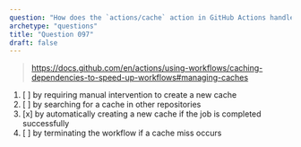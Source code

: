 ```yaml
---
question: "How does the `actions/cache` action in GitHub Actions handle a cache miss?"
archetype: "questions"
title: "Question 097"
draft: false
---
```


> https://docs.github.com/en/actions/using-workflows/caching-dependencies-to-speed-up-workflows#managing-caches
1. [ ] by requiring manual intervention to create a new cache
1. [ ] by searching for a cache in other repositories
1. [x] by automatically creating a new cache if the job is completed successfully
1. [ ] by terminating the workflow if a cache miss occurs
